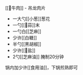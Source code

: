 [[🥩牛肉]] - 吊龙肉片


- 一大勺[[小葱]]葱花
- 一勺[[🧄蒜]]末
- 一勺白[[芝麻]]
- 少许[[白糖]]
- 半勺[[黑胡椒]]
- 少许[[🧂盐]]
- 2勺[[芝麻油]]
腌制20分钟

锅内加少许[[食用油]]，下锅煎熟即可